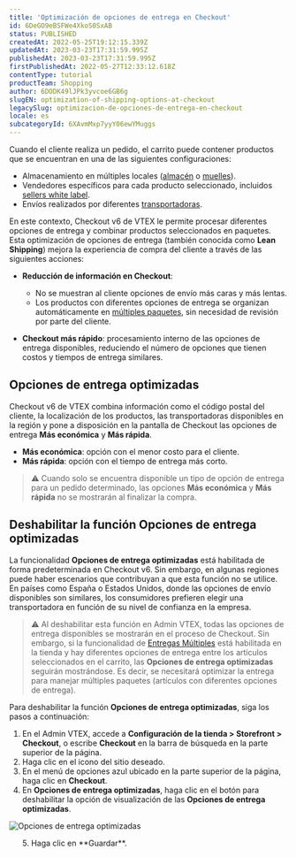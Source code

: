```yaml
---
title: 'Optimización de opciones de entrega en Checkout'
id: 6DeGO9eBSFWe4XkoS0SxAB
status: PUBLISHED
createdAt: 2022-05-25T19:12:15.339Z
updatedAt: 2023-03-23T17:31:59.995Z
publishedAt: 2023-03-23T17:31:59.995Z
firstPublishedAt: 2022-05-27T12:33:12.618Z
contentType: tutorial
productTeam: Shopping
author: 6DODK49lJPk3yvcoe6GB6g
slugEN: optimization-of-shipping-options-at-checkout
legacySlug: optimizacion-de-opciones-de-entrega-en-checkout
locale: es
subcategoryId: 6XAvmMxp7yyY06ewYMuggs
---
```


Cuando el cliente realiza un pedido, el carrito puede contener productos que se encuentran en una de las siguientes configuraciones:
- Almacenamiento en múltiples locales ([almacén](/es/tutorial/estoque--6oIxvsVDTtGpO7y6zwhGpb#) o [muelles](/es/tutorial/doca--5DY8xHEjOLYDVL41Urd5qj#)).
- Vendedores específicos para cada producto seleccionado, incluidos [sellers white label](/es/tutorial/white-label-seller--5orlGHyDHGAYciQ64oEgKa).
- Envíos realizados por diferentes [transportadoras](/es/tutorial/transportadoras-na-vtex--7u9duMD5UQa2QQwukAWMcE#).

En este contexto, Checkout v6 de VTEX le permite procesar diferentes opciones de entrega y combinar productos seleccionados en paquetes. Esta optimización de opciones de entrega (también conocida como **Lean Shipping**) mejora la experiencia de compra del cliente a través de las siguientes acciones:
- **Reducción de información en Checkout**:
  - No se muestran al cliente opciones de envío más caras y más lentas.
  - Los productos con diferentes opciones de entrega se organizan automáticamente en [múltiples paquetes](/es/tutorial/divisao-de-pedidos-e-divisao-de-entregas--jQvzA6QgSd51e2p6bthoV#), sin necesidad de revisión por parte del cliente.

- **Checkout más rápido**: procesamiento interno de las opciones de entrega disponibles, reduciendo el número de opciones que tienen costos y tiempos de entrega similares.

## Opciones de entrega optimizadas

Checkout v6 de VTEX combina información como el código postal del cliente, la localización de los productos, las transportadoras disponibles en la región y pone a disposición en la pantalla de Checkout las opciones de entrega **Más económica** y **Más rápida**.

- **Más económica**: opción con el menor costo para el cliente.
- **Más rápida**: opción con el tiempo de entrega más corto.

> ⚠️ Cuando solo se encuentra disponible un tipo de opción de entrega para un pedido determinado, las opciones **Más económica** y **Más rápida** no se mostrarán al finalizar la compra.

## Deshabilitar la función Opciones de entrega optimizadas

La funcionalidad **Opciones de entrega optimizadas** está habilitada de forma predeterminada en Checkout v6. Sin embargo, en algunas regiones puede haber escenarios que contribuyan a que esta función no se utilice. En países como España o Estados Unidos, donde las opciones de envío disponibles son similares, los consumidores prefieren elegir una transportadora en función de su nivel de confianza en la empresa.

> ⚠️ Al deshabilitar esta función en Admin VTEX, todas las opciones de entrega disponibles se mostrarán en el proceso de Checkout. Sin embargo, si la funcionalidad de [Entregas Múltiples](/es/tutorial/divisao-de-pedidos-e-divisao-de-entregas--jQvzA6QgSd51e2p6bthoV#) está habilitada en la tienda y hay diferentes opciones de entrega entre los artículos seleccionados en el carrito, las **Opciones de entrega optimizadas** seguirán mostrándose. Es decir, se necesitará optimizar la entrega para manejar múltiples paquetes (artículos con diferentes opciones de entrega).

Para deshabilitar la función __Opciones de entrega optimizadas__, siga los pasos a continuación:

1. En el Admin VTEX, accede a __Configuración de la tienda > Storefront > Checkout__, o escribe __Checkout__ en la barra de búsqueda en la parte superior de la página.
2. Haga clic en el icono <i class="fas fa-cog" alt="blue gear"></i> del sitio deseado.
3. En el menú de opciones azul ubicado en la parte superior de la página, haga clic en __Checkout__.
4. En __Opciones de entrega optimizadas__, haga clic en el botón <i class="fas fa-toggle-off"></i> para deshabilitar la opción de visualización de las __Opciones de entrega optimizadas__.

![Opciones de entrega optimizadas](https://raw.githubusercontent.com/vtexdocs/help-center-content/refs/heads/main/docs/es/tutorials/checkout/configuraci%C3%B3n-de-checkout/optimizacion-de-opciones-de-entrega-en-checkout_1.PNG)

<ul>
  5. Haga clic en **Guardar**.
  </ul>
